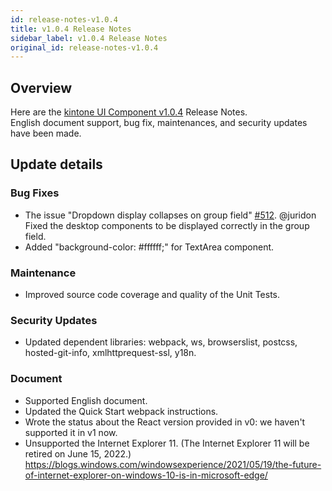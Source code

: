 ```yaml
---
id: release-notes-v1.0.4
title: v1.0.4 Release Notes
sidebar_label: v1.0.4 Release Notes
original_id: release-notes-v1.0.4
---
```


## Overview

Here are the [kintone UI Component v1.0.4](https://github.com/kintone-labs/kintone-ui-component/releases/tag/v1.0.4) Release Notes.<br/>
English document support, bug fix, maintenances, and security updates have been made.

## Update details
### Bug Fixes
- The issue "Dropdown display collapses on group field" [#512](https://github.com/kintone-labs/kintone-ui-component/issues/512). @juridon<br/>
  Fixed the desktop components to be displayed correctly in the group field.
- Added "background-color: #ffffff;" for TextArea component.

### Maintenance
- Improved source code coverage and quality of the Unit Tests.

### Security Updates
- Updated dependent libraries: webpack, ws, browserslist, postcss, hosted-git-info, xmlhttprequest-ssl, y18n.

### Document
- Supported English document.
- Updated the Quick Start webpack instructions.
- Wrote the status about the React version provided in v0: we haven't supported it in v1 now.
- Unsupported the Internet Explorer 11. (The Internet Explorer 11 will be retired on June 15, 2022.)<br/>
  https://blogs.windows.com/windowsexperience/2021/05/19/the-future-of-internet-explorer-on-windows-10-is-in-microsoft-edge/
